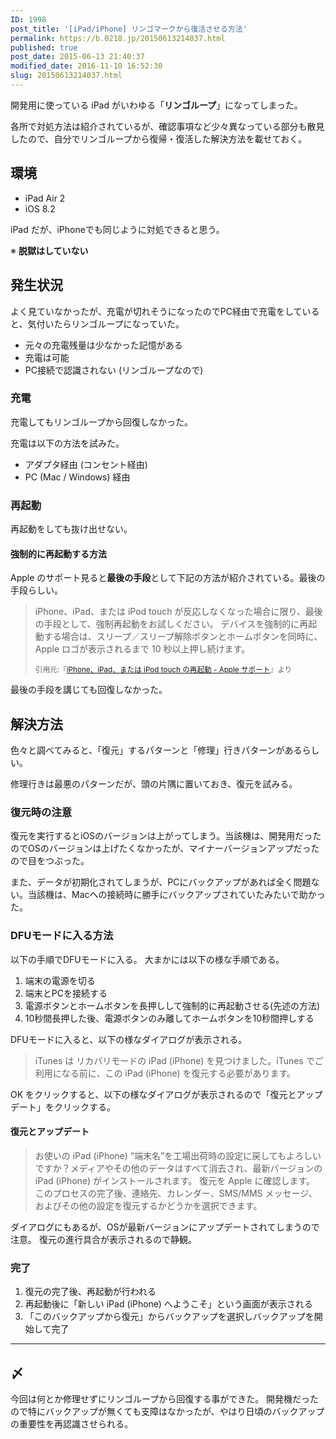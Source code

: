 ```yaml
---
ID: 1998
post_title: '[iPad/iPhone] リンゴマークから復活させる方法'
permalink: https://b.0218.jp/20150613214037.html
published: true
post_date: 2015-06-13 21:40:37
modified_date: 2016-11-10 16:52:30
slug: 20150613214037.html
---
```

開発用に使っている iPad がいわゆる「<strong>リンゴループ</strong>」になってしまった。

各所で対処方法は紹介されているが、確認事項など少々異なっている部分も散見したので、自分でリンゴループから復帰・復活した解決方法を載せておく。
<!--more-->

<h2>環境</h2>

<ul>
<li>iPad Air 2</li>
<li>iOS 8.2</li>
</ul>

iPad だが、iPhoneでも同じように対処できると思う。

※ <strong>脱獄はしていない</strong>

<h2>発生状況</h2>

よく見ていなかったが、充電が切れそうになったのでPC経由で充電をしていると、気付いたらリンゴループになっていた。

<ul>
<li>元々の充電残量は少なかった記憶がある</li>
<li>充電は可能</li>
<li>PC接続で認識されない (リンゴループなので)</li>
</ul>

<h3>充電</h3>

充電してもリンゴループから回復しなかった。

充電は以下の方法を試みた。

<ul>
<li>アダプタ経由 (コンセント経由)</li>
<li>PC (Mac / Windows) 経由</li>
</ul>

<h3>再起動</h3>

再起動をしても抜け出せない。

<h4>強制的に再起動する方法</h4>

Apple のサポート見ると<strong>最後の手段</strong>として下記の方法が紹介されている。最後の手段らしい。

<blockquote>
  iPhone、iPad、または iPod touch が反応しなくなった場合に限り、最後の手段として、強制再起動をお試しください。 デバイスを強制的に再起動する場合は、スリープ／スリープ解除ボタンとホームボタンを同時に、Apple ロゴが表示されるまで 10 秒以上押し続けます。
  
  <small>引用元:『<a href="https://support.apple.com/ja-jp/HT201559" target="_blank">iPhone、iPad、または iPod touch の再起動 - Apple サポート</a>』より</small>
</blockquote>

最後の手段を講じても回復しなかった。

<h2>解決方法</h2>

色々と調べてみると、「復元」するパターンと「修理」行きパターンがあるらしい。

修理行きは最悪のパターンだが、頭の片隅に置いておき、復元を試みる。

<h3>復元時の注意</h3>

復元を実行するとiOSのバージョンは上がってしまう。当該機は、開発用だったのでOSのバージョンは上げたくなかったが、マイナーバージョンアップだったので目をつぶった。

また、データが初期化されてしまうが、PCにバックアップがあれば全く問題ない。当該機は、Macへの接続時に勝手にバックアップされていたみたいで助かった。

<h3>DFUモードに入る方法</h3>

以下の手順でDFUモードに入る。 
大まかには以下の様な手順である。

<ol>
<li>端末の電源を切る</li>
<li>端末とPCを接続する</li>
<li>電源ボタンとホームボタンを長押しして強制的に再起動させる(先述の方法)</li>
<li>10秒間長押した後、電源ボタンのみ離してホームボタンを10秒間押しする</li>
</ol>

DFUモードに入ると、以下の様なダイアログが表示される。

<blockquote>
  iTunes は リカバリモードの iPad (iPhone) を見つけました。iTunes でご利用になる前に、この iPad (iPhone) を復元する必要があります。
</blockquote>

OK をクリックすると、以下の様なダイアログが表示されるので「復元とアップデート」をクリックする。

<h4>復元とアップデート</h4>

<blockquote>
  お使いの iPad (iPhone) “端末名”を工場出荷時の設定に戻してもよろしいですか？メディアやその他のデータはすべて消去され、最新バージョンの iPad (iPhone) がインストールされます。 
  復元を Apple に確認します。　このプロセスの完了後、連絡先、カレンダー、SMS/MMS メッセージ、およびその他の設定を復元するかどうかを選択できます。
</blockquote>

ダイアログにもあるが、OSが最新バージョンにアップデートされてしまうので注意。
復元の進行具合が表示されるので静観。

<h3>完了</h3>

<ol>
<li>復元の完了後、再起動が行われる</li>
<li>再起動後に「新しい iPad (iPhone) へようこそ」という画面が表示される</li>
<li>「このバックアップから復元」からバックアップを選択しバックアップを開始して完了</li>
</ol>

<hr />

<h2>〆</h2>

今回は何とか修理せずにリンゴループから回復する事ができた。
開発機だったので特にバックアップが無くても支障はなかったが、やはり日頃のバックアップの重要性を再認識させられる。